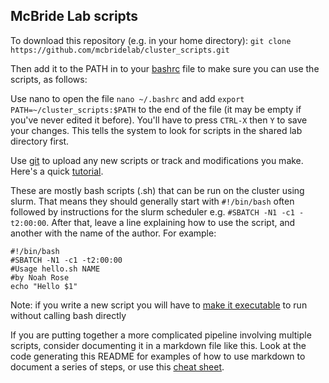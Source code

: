 ## McBride Lab scripts

To download this repository (e.g. in your home directory):
`git clone https://github.com/mcbridelab/cluster_scripts.git`

Then add it to the PATH in to your [bashrc](https://unix.stackexchange.com/questions/129143/what-is-the-purpose-of-bashrc-and-how-does-it-work) file to make sure you can use the scripts, as follows: 

Use nano to open the file
`nano ~/.bashrc`
and add 
`export PATH=~/cluster_scripts:$PATH`
to the end of the file (it may be empty if you've never edited it before). You'll have to press `CTRL-X` then `Y` to save your changes. This tells the system to look for scripts in the shared lab directory first.

Use [git](https://guides.github.com/introduction/git-handbook/) to upload any new scripts or track and modifications you make. Here's a quick [tutorial](https://www.katacoda.com/courses/git).

These are mostly bash scripts (.sh) that can be run on the cluster using slurm. That means they should generally start with `#!/bin/bash` often followed by instructions for the slurm scheduler e.g. `#SBATCH -N1 -c1 -t2:00:00`. After that, leave a line explaining how to use the script, and another with the name of the author. For example:
```
#!/bin/bash
#SBATCH -N1 -c1 -t2:00:00
#Usage hello.sh NAME
#by Noah Rose
echo "Hello $1"
```
Note: if you write a new script you will have to [make it executable](https://stackoverflow.com/questions/8779951/how-do-i-run-a-shell-script-without-using-sh-or-bash-commands) to run without calling bash directly

If you are putting together a more complicated pipeline involving multiple scripts, consider documenting it in a markdown file like this. Look at the code generating this README for examples of how to use markdown to document a series of steps, or use this [cheat sheet](https://github.com/adam-p/markdown-here/wiki/Markdown-Cheatsheet#links).
